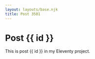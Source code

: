 ```yaml
---
layout: layouts/base.njk
title: Post 3501
---
```


# Post {{ id }}

This is post {{ id }} in my Eleventy project.
